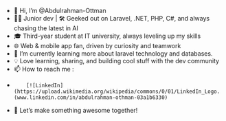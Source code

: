 - 👋 Hi, I’m @Abdulrahman-Ottman
- 👨‍💻 Junior dev | 🛠️ Geeked out on Laravel, .NET, PHP, C#, and always chasing the latest in AI
- 🎓 Third-year student at IT university, always leveling up my skills
- 🌐 Web & mobile app fan, driven by curiosity and teamwork
- 🌱 I’m currently learning more about laravel technology and databases. 
- 💡 Love learning, sharing, and building cool stuff with the dev community
- 📫 How to reach me :
-         [![LinkedIn](https://upload.wikimedia.org/wikipedia/commons/0/01/LinkedIn_Logo.svg)](www.linkedin.com/in/abdulrahman-othman-03a1b6330)

- 🚀 Let’s make something awesome together!




<!---
Abdulrahman-Ottman/Abdulrahman-Ottman is a ✨ special ✨ repository because its `README.md` (this file) appears on your GitHub profile.
You can click the Preview link to take a look at your changes.
--->
